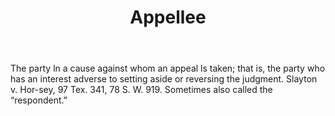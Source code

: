 ---
title: Appellee
permalink: "/definitions/appellee.html"
body: The party ln a cause against whom an appeal ls taken; that is, the party who
  has an interest adverse to setting aside or reversing the judgment. Slayton v. Hor-sey,
  97 Tex. 341, 78 S. W. 919. Sometimes also called the “respondent.”
published_at: '2018-07-07'
layout: post
---